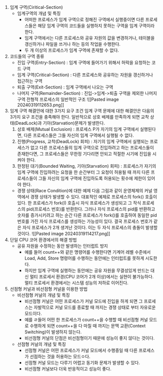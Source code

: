 1. 임계 구역(Ciritical-Section)
	- 임계구역의 개념 및 특징
		- 어떠한 프로세스가 임계 구역으로 정해진 구역에서 실행중이면 다른 프로세스들은 해당 임계 구역의 코드들을 실행하지 못하는 구역을 임계 구역이라 한다.
		- 임계 구역에서는 다른 프로세스와 공유 자원의 값을 변경하거나, 테이블을 갱신하거나 파일을 쓰거나 하는 등의 작업을 수행한다.
		- 두 개 이상의 프로세스가 임계 구역에 존재할 수 없다.
2. 코드들의 구역 종류
	- 진입 구역(Entry-Section) : 임계 구역에 들어가기 위해서 허락을 요청하는 코드 구역
	- 임계 구역(Critical-Section) : 다른 프로세스와 공유하는 자원을 갱신하거나 접근하는 구역
	- 퇴출 구역(Exit-Section) : 임계 구역에서 나오는 구역
	- 나머지 구역(Remainder-Section) : 진입->임계->퇴출 구역을 제외한 나머지 구역
	전형적 프로세스의 일반적인 구조
	![[Pasted image 20240319112653.png]]
3. 임계 구역 해결안에 대한 3가지 요구 조건
	임계 구역 문제에 대한 해결안은 다음의 3가지 요구 조건을 충족해야 한다. 일반적으로 상호 배제를 만족하게 되면 교착 상태(DeadLock)과 기아(Starvation)문제가 발생한다.
	1. 상호 배제(Mutual Exclusion) : 프로세스 P가 자기의 임계 구역에서 실행된다면, 다른 프로세스들은 그들 자신의 임계 구역에서 실행될 수 없다.
	2. 진행(Progress, 교착(DeadLock) 회피) : 자기의 임계 구역에서 실행되는 프로세스가 없고 다른 프로세스들의 임계 구역으로 진입하려고 하는 프로세스들이 존재한다면, 그 프로세스들은 무한정 기다리면 안되고 적절한 시기에 진입을 시켜야 한다.
	3. 한정된 대기(Bounded Waiting, 기아(Starvation) 회피) : 프로세스가 자기의 임계 구역에 진입하려는 요청을 한 순간부터 그 요청이 허용될 때 까지 다른 프로세스들이 그들 자신의 임계 구역에 진입하도록 허용되는 횟수에 제한이 있어야 한다.
	- 경쟁 상태(Race Condition)에 대한 예제
		다음 그림과 같이 운영체제의 커널 영역에서 경쟁 상태가 발생할 수 있다. 대표적인 예제로 프로세스의 fork() 호출이 있다. 한 프로세스가 fork(I) 호출시 자식 프로세스가 생성되고 그 작식 프로세스의 pid(프로세스 번호)를 반환한다. 그러나 자식 프로세스의 pid를 반환하고 숫자를 증가시키려고 하는 순간 다른 프로세스가 fork()를 호출하여 동일한 pid 번호를 가진 자식 프로세스를 생성하는 가능성이 있다. 결국 프로세스 번호가 같은 자식 프로세스가 2개 생겨난 것이다. 이는 두 자식 프로세스의 충돌이 발생할 것이다.
		![[Pasted image 20240319114217.png]]
4. 단일 CPU 코어 환경에서의 해결 방법
	- 공유 자원을 수정하는 동안 발생하는 인터럽트 방지
		- 예를 들어 count++와 같은 명령어를 수행한다면 기계어 레벨 수준에서 Load, Add, Store 명령어를 수행하는 동안에는 인터럽트를 못하게 시도한다.
		- 하지만 임계 구역에 실행하는 동안에는 공유 자원을 무결성있게 만드는 대신 멀티 프로세서 환경(CPU 코어가 2개 이상)에서는 실현이 불가능하다. 멀티 프로세서 환경에서는 시스템 성능의 저하로 이어진다.
5. 선점형 커널과 비선점형 커널을 이용한 방법
	- 비선점형 커널의 개념 및 특징
		- 비선점형 커널은 어떤 프로세스가 커널 모드에 진입을 하게 되면 그 프로세스는 자발적으로 커널 모드를 종료할 때 까지는 경쟁 상태로 부터 자유로운 모드이다.
		- 예를 ㄹ들어 어떤 한 프로세스가 count++을 수행할 때 비선점형 커널 모드로 수행하게 되면 count++을 다 마칠 때 까지는 문맥 교환(Context Switching)이 발생하지 않는다.
		- 비선점형 커널의 단점은 비선점형이기 때문에 성능이 좋지 않다는 것이다.
	- 선점형 커널의 개념 및 특징
		- 선점형 커널은 어떤 프로세스가 커널 모드에서 수행중일 때 다른 프로세스가 선점하는 것을 허용하는 모드ㅇ다.
		- 선점형 커널 모드는 다루기 어렵고 동기화 문제가 발생할 수 있다.
		- 비선점형 커널보다 더욱 반응적이고 성능이 좋다.